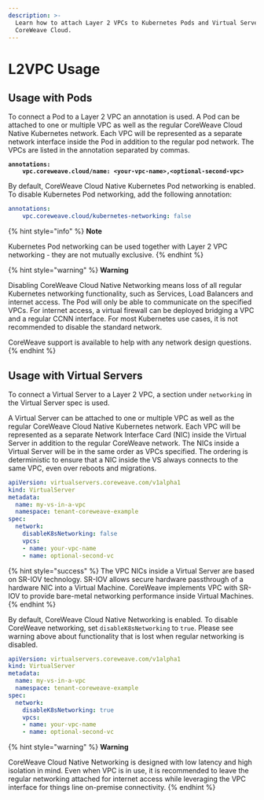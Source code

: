 ```yaml
---
description: >-
  Learn how to attach Layer 2 VPCs to Kubernetes Pods and Virtual Servers on
  CoreWeave Cloud.
---
```


# L2VPC Usage

## Usage with Pods

To connect a Pod to a Layer 2 VPC an annotation is used. A Pod can be attached to one or multiple VPC as well as the regular CoreWeave Cloud Native Kubernetes network. Each VPC will be represented as a separate network interface inside the Pod in addition to the regular pod network. The VPCs are listed in the annotation separated by commas.

<pre class="language-yaml"><code class="lang-yaml"><strong>annotations:
</strong><strong>    vpc.coreweave.cloud/name: &#x3C;your-vpc-name>,&#x3C;optional-second-vpc></strong></code></pre>

By default, CoreWeave Cloud Native Kubernetes Pod networking is enabled. To disable Kubernetes Pod networking, add the following annotation:

```yaml
annotations:
    vpc.coreweave.cloud/kubernetes-networking: false
```

{% hint style="info" %}
**Note**

Kubernetes Pod networking can be used together with Layer 2 VPC networking - they are not mutually exclusive.
{% endhint %}

{% hint style="warning" %}
**Warning**

Disabling CoreWeave Cloud Native Networking means loss of all regular Kubernetes networking functionality, such as Services, Load Balancers and internet access. The Pod will only be able to communicate on the specified VPCs. For internet access, a virtual firewall can be deployed bridging a VPC and a regular CCNN interface. For most Kubernetes use cases, it is not recommended to disable the standard network.

CoreWeave support is available to help with any network design questions.
{% endhint %}

## Usage with Virtual Servers

To connect a Virtual Server to a Layer 2 VPC, a section under `networking` in the Virtual Server spec is used.

A Virtual Server can be attached to one or multiple VPC as well as the regular CoreWeave Cloud Native Kubernetes network. Each VPC will be represented as a separate Network Interface Card (NIC) inside the Virtual Server in addition to the regular CoreWeave network. The NICs inside a Virtual Server will be in the same order as VPCs specified. The ordering is deterministic to ensure that a NIC inside the VS always connects to the same VPC, even over reboots and migrations.

```yaml
apiVersion: virtualservers.coreweave.com/v1alpha1
kind: VirtualServer
metadata:
  name: my-vs-in-a-vpc
  namespace: tenant-coreweave-example
spec:
  network:
    disableK8sNetworking: false
    vpcs:
    - name: your-vpc-name
    - name: optional-second-vc
```

{% hint style="success" %}
The VPC NICs inside a Virtual Server are based on SR-IOV technology. SR-IOV allows secure hardware passthrough of a hardware NIC into a Virtual Machine. CoreWeave implements VPC with SR-IOV to provide bare-metal networking performance inside Virtual Machines.
{% endhint %}

By default, CoreWeave Cloud Native Networking is enabled. To disable CoreWeave networking, set `disableK8sNetworking` to `true`. Please see warning above about functionality that is lost when regular networking is disabled.

```yaml
apiVersion: virtualservers.coreweave.com/v1alpha1
kind: VirtualServer
metadata:
  name: my-vs-in-a-vpc
  namespace: tenant-coreweave-example
spec:
  network:
    disableK8sNetworking: true
    vpcs:
    - name: your-vpc-name
    - name: optional-second-vc
```

{% hint style="warning" %}
**Warning**

CoreWeave Cloud Native Networking is designed with low latency and high isolation in mind. Even when VPC is in use, it is recommended to leave the regular networking attached for internet access while leveraging the VPC interface for things line on-premise connectivity.
{% endhint %}
